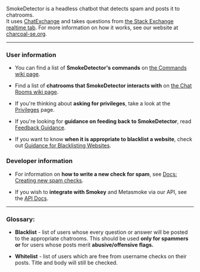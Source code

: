 SmokeDetector is a headless chatbot that detects spam and posts it to chatrooms.  
It uses [ChatExchange](https://github.com/Manishearth/ChatExchange) and takes questions from [the Stack Exchange realtime tab](http://stackexchange.com/questions?tab=realtime). For more information on how it works, see our website at [charcoal-se.org](https://charcoal-se.org/).

***

### User information

 - You can find a list of **SmokeDetector's commands** on [the Commands wiki page](Commands).

 - Find a list of **chatrooms that SmokeDetector interacts with** on [the Chat Rooms wiki page](Chat-Rooms).

 - If you're thinking about **asking for privileges**, take a look at the [Privileges](Privileges) page.

 - If you're looking for **guidance on feeding back to SmokeDetector**, read [Feedback Guidance](Feedback-Guidance).

 - If you want to know **when it is appropriate to blacklist a website**, check out [Guidance for Blacklisting Websites](Guidance-for-Blacklisting-Websites).

### Developer information

 - For information on **how to write a new check for spam**, see [Docs: Creating new spam checks](Docs-Creating-new-spam-checks).

 - If you wish to **integrate with Smokey** and Metasmoke via our API, see the [API Docs](https://charcoal-se.org/ms/API-Documentation).

***
### Glossary:

- **Blacklist** - list of users whose every question or answer will be posted to the appropriate chatrooms. This should be used **only for spammers or** for users whose posts merit **abusive/offensive flags.**

- **Whitelist** - list of users which are free from username checks on their posts. Title and body will still be checked.